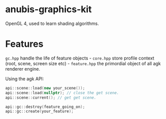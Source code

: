 # anubis-graphics-kit

OpenGL 4, used to learn shading algorithms.

# Features

`gc.hpp` handle the life of feature objects - `core.hpp` store profile context (root, scene, screen size etc) - `feature.hpp` the primordial object of all agk renderer engine.

Using the agk API:
```c++
api::scene::load(new your_scene());
api::scene::load(nullptr); // close the get scene.
api::scene::current(); // get get scene.

api::gc::destroy(feature_going_on);
api::gc::create(your_feature);
```
